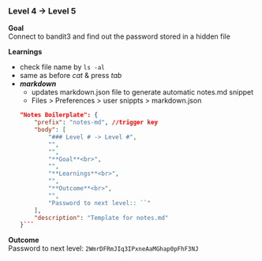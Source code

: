 ### Level 4 -> Level 5


**Goal**<br>
Connect to bandit3 and find out the password stored in a hidden file

**Learnings**<br>
- check file name by `ls -al`
- same as before _cat_ & press _tab_
- **_markdown_**
    - updates markdown.json file to generate automatic notes.md snippet
    - Files > Preferences > user snippts > markdown.json
    ```json
    "Notes Boilerplate": {
		"prefix": "notes-md", //trigger key
		"body": [
			"### Level # -> Level #",
			"",
			"",
			"**Goal**<br>",
			"",
			"**Learnings**<br>",
			"",
			"**Outcome**<br>",
			"",
			"Password to next level:: ``"
		],
		"description": "Template for notes.md"
	}```

**Outcome**<br>
Password to next level: `2WmrDFRmJIq3IPxneAaMGhap0pFhF3NJ`

